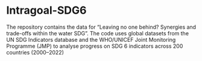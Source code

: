 # Intragoal-SDG6
The repository contains the data for “Leaving no one behind? Synergies and trade-offs within the water SDG”. The code uses global datasets from the UN SDG Indicators database and the WHO/UNICEF Joint Monitoring Programme (JMP) to analyse progress on SDG 6 indicators across 200 countries (2000–2022)

